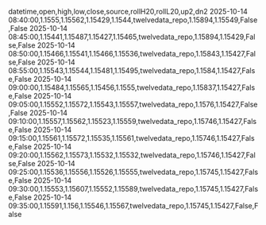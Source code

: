 datetime,open,high,low,close,source,rollH20,rollL20,up2,dn2
2025-10-14 08:40:00,1.1555,1.15562,1.15429,1.1544,twelvedata_repo,1.15894,1.15549,False,False
2025-10-14 08:45:00,1.15441,1.15487,1.15427,1.15465,twelvedata_repo,1.15894,1.15429,False,False
2025-10-14 08:50:00,1.15466,1.15541,1.15466,1.15536,twelvedata_repo,1.15843,1.15427,False,False
2025-10-14 08:55:00,1.15543,1.15544,1.15481,1.15495,twelvedata_repo,1.1584,1.15427,False,False
2025-10-14 09:00:00,1.15484,1.15565,1.15456,1.1555,twelvedata_repo,1.15837,1.15427,False,False
2025-10-14 09:05:00,1.15552,1.15572,1.15543,1.15557,twelvedata_repo,1.1576,1.15427,False,False
2025-10-14 09:10:00,1.15557,1.15562,1.15523,1.15559,twelvedata_repo,1.15746,1.15427,False,False
2025-10-14 09:15:00,1.15561,1.15572,1.15535,1.15561,twelvedata_repo,1.15746,1.15427,False,False
2025-10-14 09:20:00,1.15562,1.15573,1.15532,1.15532,twelvedata_repo,1.15746,1.15427,False,False
2025-10-14 09:25:00,1.15536,1.15556,1.15526,1.15555,twelvedata_repo,1.15745,1.15427,False,False
2025-10-14 09:30:00,1.15553,1.15607,1.15552,1.15589,twelvedata_repo,1.15745,1.15427,False,False
2025-10-14 09:35:00,1.15591,1.156,1.15546,1.15567,twelvedata_repo,1.15745,1.15427,False,False

